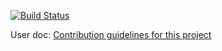 [![Build Status](https://travis-ci.org/ousmaneTra/zzoverflow.svg?branch=master)](https://travis-ci.org/ousmaneTra/zzoverflow)

User doc: [Contribution guidelines for this project](docodt)